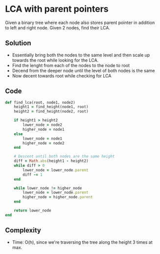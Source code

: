 # LCA with parent pointers
Given a binary tree where each node also stores parent pointer in addition to left and right node. Given 2 nodes, find their LCA.

## Solution
- Essentially bring both the nodes to the same level and then scale up towards the root while looking for the LCA.
- Find the lenght from each of the nodes to the node to root
- Decend from the deeper node until the level of both nodes is the same
- Now decent towards root while checking for LCA

## Code
```ruby
def find_lca(root, node1, node2)
    height1 = find_height(node1, root)
    height2 = find_height(node2, root)

    if height1 > height2
        lower_node = node2
        higher_node = node1
    else
        lower_node = node1
        higher_node = node2
    end

    # Descent until both nodes are the same height
    diff = Math.abs(height1 - height2)
    while diff > 0
        lower_node = lower_node.parent
        diff -= 1
    end

    while lower_node != higher_node
        lower_node = lower_node.parent
        higher_node = higher_node.parent
    end

    return lower_node
end
```

## Complexity
- Time: O(h), since we're traversing the tree along the height 3 times at max.
